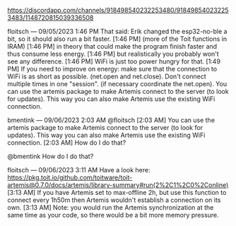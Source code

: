 https://discordapp.com/channels/918498540232253480/918498540232253483/1148720815039336508

floitsch — 09/05/2023 1:46 PM
That said: Erik changed the esp32-no-ble a bit, so it should also run a bit faster.
[1:46 PM]
(more of the Toit functions in IRAM)
[1:46 PM]
in theory that could make the program finish faster and thus consume less energy.
[1:46 PM]
but realistically you probably won't see any difference.
[1:46 PM]
WiFi is just too power hungry for that.
[1:49 PM]
If you need to improve on energy:
make sure that the connection to WiFi is as short as possible. (net.open and net.close).
Don't connect multiple times in one "session". (if necessary coordinate the net.open).
You can use the artemis package to make Artemis connect to the server (to look for updates). This way you can also make Artemis use the existing WiFi connection.


bmentink — 09/06/2023 2:03 AM
@floitsch
[2:03 AM]
You can use the artemis package to make Artemis connect to the server (to look for updates). This way you can also make Artemis use the existing WiFi connection.
[2:03 AM]
How do I do that?

@bmentink
How do I do that?

floitsch — 09/06/2023 3:11 AM
Have a look here:
https://pkg.toit.io/github.com/toitware/toit-artemis@0.7.0/docs/artemis/library-summary#run(2%2C1%2C0%2Conline)
[3:13 AM]
If you have Artemis set to max-offline 2h, but use this function to connect every 1h50m then Artemis wouldn't establish a connection on its own.
[3:13 AM]
Note: you would run the Artemis synchronization at the same time as your code, so there would be a bit more memory pressure. 